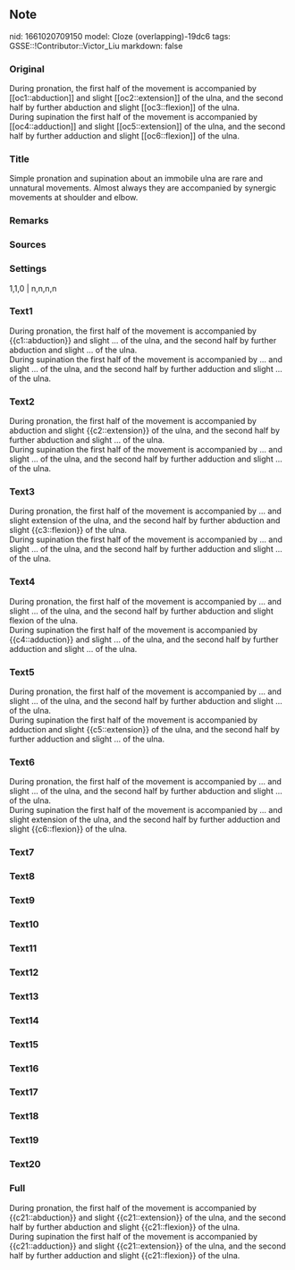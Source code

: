 ## Note
nid: 1661020709150
model: Cloze (overlapping)-19dc6
tags: GSSE::!Contributor::Victor_Liu
markdown: false

### Original
<div>
  During pronation, the first half of the movement is accompanied
  by [[oc1::abduction]] and slight [[oc2::extension]] of the ulna,
  and the second half by further abduction and slight
  [[oc3::flexion]] of the ulna.
</div>
<div>
  During supination the first half of the movement is accompanied
  by [[oc4::adduction]] and slight [[oc5::extension]] of the ulna,
  and the second half by further adduction and slight
  [[oc6::flexion]] of the ulna.
</div>

### Title
Simple pronation and supination about an immobile ulna are rare and unnatural movements. Almost always they are accompanied by synergic movements at shoulder and elbow.

### Remarks


### Sources


### Settings
1,1,0 | n,n,n,n

### Text1
<div>
  During pronation, the first half of the movement is accompanied
  by {{c1::abduction}} and slight ... of the ulna, and the second
  half by further abduction and slight ... of the ulna.
</div>
<div>
  During supination the first half of the movement is accompanied
  by ... and slight ... of the ulna, and the second half by further
  adduction and slight ... of the ulna.
</div>

### Text2
<div>
  During pronation, the first half of the movement is accompanied
  by abduction and slight {{c2::extension}} of the ulna, and the
  second half by further abduction and slight ... of the ulna.
</div>
<div>
  During supination the first half of the movement is accompanied
  by ... and slight ... of the ulna, and the second half by further
  adduction and slight ... of the ulna.
</div>

### Text3
<div>
  During pronation, the first half of the movement is accompanied
  by ... and slight extension of the ulna, and the second half by
  further abduction and slight {{c3::flexion}} of the ulna.
</div>
<div>
  During supination the first half of the movement is accompanied
  by ... and slight ... of the ulna, and the second half by further
  adduction and slight ... of the ulna.
</div>

### Text4
<div>
  During pronation, the first half of the movement is accompanied
  by ... and slight ... of the ulna, and the second half by further
  abduction and slight flexion of the ulna.
</div>
<div>
  During supination the first half of the movement is accompanied
  by {{c4::adduction}} and slight ... of the ulna, and the second
  half by further adduction and slight ... of the ulna.
</div>

### Text5
<div>
  During pronation, the first half of the movement is accompanied
  by ... and slight ... of the ulna, and the second half by further
  abduction and slight ... of the ulna.
</div>
<div>
  During supination the first half of the movement is accompanied
  by adduction and slight {{c5::extension}} of the ulna, and the
  second half by further adduction and slight ... of the ulna.
</div>

### Text6
<div>
  During pronation, the first half of the movement is accompanied
  by ... and slight ... of the ulna, and the second half by further
  abduction and slight ... of the ulna.
</div>
<div>
  During supination the first half of the movement is accompanied
  by ... and slight extension of the ulna, and the second half by
  further adduction and slight {{c6::flexion}} of the ulna.
</div>

### Text7


### Text8


### Text9


### Text10


### Text11


### Text12


### Text13


### Text14


### Text15


### Text16


### Text17


### Text18


### Text19


### Text20


### Full
<div>
  During pronation, the first half of the movement is accompanied
  by {{c21::abduction}} and slight {{c21::extension}} of the ulna,
  and the second half by further abduction and slight
  {{c21::flexion}} of the ulna.
</div>
<div>
  During supination the first half of the movement is accompanied
  by {{c21::adduction}} and slight {{c21::extension}} of the ulna,
  and the second half by further adduction and slight
  {{c21::flexion}} of the ulna.
</div>

